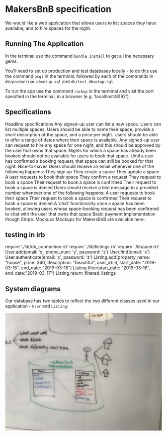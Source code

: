 # MakersBnB specification
We would like a web application that allows users to list spaces they have available, and to hire spaces for the night.

## Running The Application
In the terminal use the command `bundle install` to get all the necessary gems.

You'll need to set up production and test databases locally - to do this use the command `psql` in the terminal, followed by each of the commands in `db/production_dbsetup.sql` and `db/test_dbsetup.sql`.

To run the app use the command `rackup` in the terminal and visit the port specified in the terminal, in a browser (e.g. 'localhost:9292').

## Specifications
Headline specifications
Any signed-up user can list a new space.
Users can list multiple spaces.
Users should be able to name their space, provide a short description of the space, and a price per night.
Users should be able to offer a range of dates where their space is available.
Any signed-up user can request to hire any space for one night, and this should be approved by the user that owns that space.
Nights for which a space has already been booked should not be available for users to book that space.
Until a user has confirmed a booking request, that space can still be booked for that night.
Nice-to-haves
Users should receive an email whenever one of the following happens:
They sign up
They create a space
They update a space
A user requests to book their space
They confirm a request
They request to book a space
Their request to book a space is confirmed
Their request to book a space is denied
Users should receive a text message to a provided number whenever one of the following happens:
A user requests to book their space
Their request to book a space is confirmed
Their request to book a space is denied
A ‘chat’ functionality once a space has been booked, allowing users whose space-booking request has been confirmed to chat with the user that owns that space
Basic payment implementation though Stripe.
Mockups
Mockups for MakersBnB are available here.


## testing in irb
require './lib/db_connection.rb'
require './lib/listings.rb'
require './lib/user.rb'
User.add(email: 'x', phone_num: 'y', password: 'z')
User.find(email: 'x')
User.authenticate(email: 'x', password: 'z')
Listing.add(property_name: "house", price: 340, description: "beautiful", user_id: 6, start_date: "2019-03-15", end_date: "2019-03-18")
Listing.filter(start_date: "2019-03-16", end_date:"2019-03-17")
Listing.return_filtered_listings

## System diagrams

Our database has two tables to reflect the two different classes used in our application - `User` and `Listing`:

![database set-up](/system-diagrams/db-diagram.jpg)
